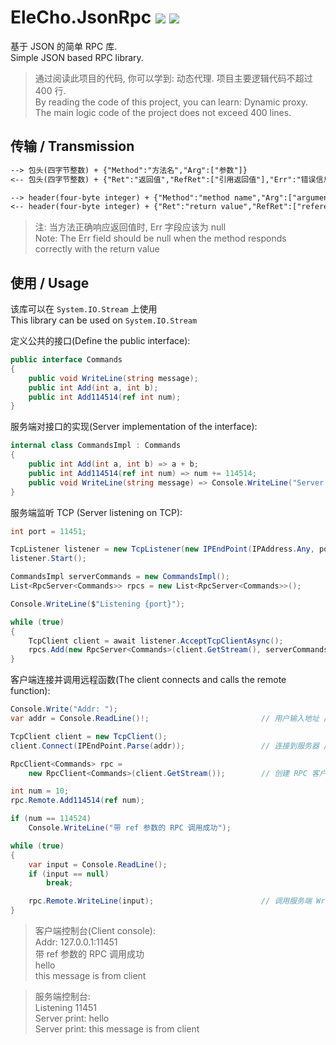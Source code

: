 # EleCho.JsonRpc [![](https://img.shields.io/badge/-中文-green)](README.md) [![](https://img.shields.io/badge/-English-green)](README.en.md)

基于 JSON 的简单 RPC 库. \
Simple JSON based RPC library.

> 通过阅读此项目的代码, 你可以学到: 动态代理. 项目主要逻辑代码不超过 400 行. \
> By reading the code of this project, you can learn: Dynamic proxy. The main logic code of the project does not exceed 400 lines.

## 传输 / Transmission

```txt
--> 包头(四字节整数) + {"Method":"方法名","Arg":["参数"]}
<-- 包头(四字节整数) + {"Ret":"返回值","RefRet":["引用返回值"],"Err":"错误信息"}
```
```txt
--> header(four-byte integer) + {"Method":"method name","Arg":["arguments"]}
<-- header(four-byte integer) + {"Ret":"return value","RefRet":["reference returns"],"Err":"error message"}
```

> 注: 当方法正确响应返回值时, Err 字段应该为 null \
> Note: The Err field should be null when the method responds correctly with the return value

## 使用 / Usage

该库可以在 `System.IO.Stream` 上使用 \
This library can be used on `System.IO.Stream`

定义公共的接口(Define the public interface):

```csharp
public interface Commands
{
    public void WriteLine(string message);
    public int Add(int a, int b);
    public int Add114514(ref int num);
}
```

服务端对接口的实现(Server implementation of the interface):

```csharp
internal class CommandsImpl : Commands
{
    public int Add(int a, int b) => a + b;
    public int Add114514(ref int num) => num += 114514;
    public void WriteLine(string message) => Console.WriteLine("Server print: " + message);
}
```

服务端监听 TCP (Server listening on TCP):

```csharp
int port = 11451;

TcpListener listener = new TcpListener(new IPEndPoint(IPAddress.Any, port));      // 监听指定端口 / listen on specified port
listener.Start();

CommandsImpl serverCommands = new CommandsImpl();                                 // 创建公用的指令调用实例 / Create a common command call instance
List<RpcServer<Commands>> rpcs = new List<RpcServer<Commands>>();                 // 保存所有客户端 RPC 引用 / Save all client RPC references

Console.WriteLine($"Listening {port}");

while (true)
{
    TcpClient client = await listener.AcceptTcpClientAsync();                     // 接受一个客户端 / Accept a client
    rpcs.Add(new RpcServer<Commands>(client.GetStream(), serverCommands));        // 创建并保存 RPC 实例 / Create and save an RPC instance
}
```

客户端连接并调用远程函数(The client connects and calls the remote function):

```csharp
Console.Write("Addr: ");
var addr = Console.ReadLine()!;                         // 用户输入地址 / User enters the address

TcpClient client = new TcpClient();
client.Connect(IPEndPoint.Parse(addr));                 // 连接到服务器 / Connect to server

RpcClient<Commands> rpc =
    new RpcClient<Commands>(client.GetStream());        // 创建 RPC 客户端实例 / Create an RPC client instance

int num = 10;
rpc.Remote.Add114514(ref num);

if (num == 114524)
    Console.WriteLine("带 ref 参数的 RPC 调用成功");

while (true)
{
    var input = Console.ReadLine();
    if (input == null)
        break;

    rpc.Remote.WriteLine(input);                        // 调用服务端 WriteLine 方法 / Call the server WriteLine method
}
```

> 客户端控制台(Client console): \
> Addr: 127.0.0.1:11451 \
> 带 ref 参数的 RPC 调用成功\
> hello \
> this message is from client

> 服务端控制台: \
> Listening 11451 \
> Server print: hello \
> Server print: this message is from client